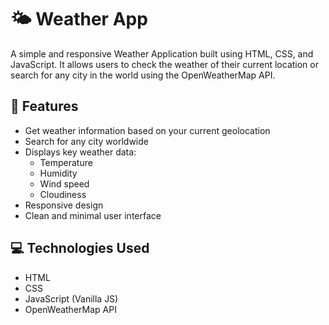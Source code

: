 # 🌤 Weather App

A simple and responsive Weather Application built using HTML, CSS, and JavaScript. It allows users to check the weather of their current location or search for any city in the world using the OpenWeatherMap API.

## 🚀 Features

- Get weather information based on your current geolocation
- Search for any city worldwide
- Displays key weather data:
  - Temperature
  - Humidity
  - Wind speed
  - Cloudiness
- Responsive design
- Clean and minimal user interface

## 💻 Technologies Used

- HTML
- CSS
- JavaScript (Vanilla JS)
- OpenWeatherMap API
